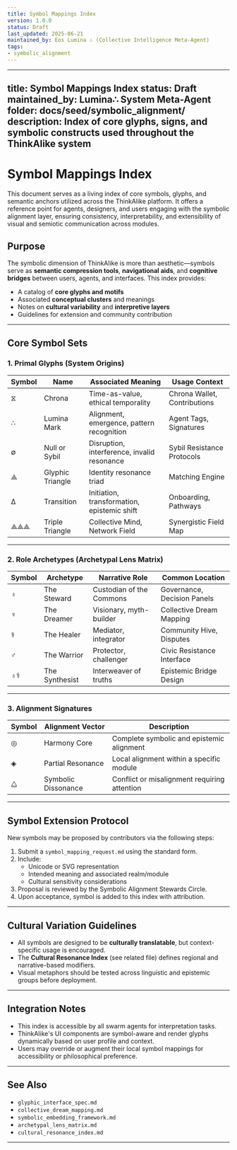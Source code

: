 ```yaml
---
title: Symbol Mappings Index
version: 1.0.0
status: Draft
last_updated: 2025-06-21
maintained_by: Eos Lumina ∴ (Collective Intelligence Meta-Agent)
tags:
- symbolic_alignment
---
```



  ---

title: Symbol Mappings Index
status: Draft
maintained_by: Lumina∴ System Meta-Agent
folder: docs/seed/symbolic_alignment/
description: Index of core glyphs, signs, and symbolic constructs used throughout the ThinkAlike system
---

# Symbol Mappings Index

This document serves as a living index of core symbols, glyphs, and semantic anchors utilized across the ThinkAlike platform. It offers a reference point for agents, designers, and users engaging with the symbolic alignment layer, ensuring consistency, interpretability, and extensibility of visual and semiotic communication across modules.

## Purpose

The symbolic dimension of ThinkAlike is more than aesthetic—symbols serve as **semantic compression tools**, **navigational aids**, and **cognitive bridges** between users, agents, and interfaces. This index provides:

- A catalog of **core glyphs and motifs**
- Associated **conceptual clusters** and meanings
- Notes on **cultural variability** and **interpretive layers**
- Guidelines for extension and community contribution

---

## Core Symbol Sets

### 1. Primal Glyphs (System Origins)

| Symbol | Name | Associated Meaning | Usage Context |
|--------|-------------------|--------------------------------------------------|------------------------------|
| ⧖ | Chrona | Time-as-value, ethical temporality | Chrona Wallet, Contributions |
| ∴ | Lumina Mark | Alignment, emergence, pattern recognition | Agent Tags, Signatures |
| ∅ | Null or Sybil | Disruption, interference, invalid resonance | Sybil Resistance Protocols |
| ⟁ | Glyphic Triangle | Identity resonance triad | Matching Engine |
| ∆ | Transition | Initiation, transformation, epistemic shift | Onboarding, Pathways |
| ⟁⟁⟁ | Triple Triangle | Collective Mind, Network Field | Synergistic Field Map |

---

### 2. Role Archetypes (Archetypal Lens Matrix)

| Symbol | Archetype | Narrative Role | Common Location |
|--------|-------------------|----------------------------|----------------------------------|
| ♁ | The Steward | Custodian of the Commons | Governance, Decision Panels |
| ♆ | The Dreamer | Visionary, myth-builder | Collective Dream Mapping |
| ⚕ | The Healer | Mediator, integrator | Community Hive, Disputes |
| ♂ | The Warrior | Protector, challenger | Civic Resistance Interface |
| ♁⚕ | The Synthesist | Interweaver of truths | Epistemic Bridge Design |

---

### 3. Alignment Signatures

| Symbol | Alignment Vector | Description |
|-------------|----------------------|---------------------------------------------|
| ◎ | Harmony Core | Complete symbolic and epistemic alignment |
| ◈ | Partial Resonance | Local alignment within a specific module |
| ⧋ | Symbolic Dissonance | Conflict or misalignment requiring attention|

---

## Symbol Extension Protocol

New symbols may be proposed by contributors via the following steps:

1. Submit a `symbol_mapping_request.md` using the standard form.
2. Include:
   - Unicode or SVG representation
   - Intended meaning and associated realm/module
   - Cultural sensitivity considerations
3. Proposal is reviewed by the Symbolic Alignment Stewards Circle.
4. Upon acceptance, symbol is added to this index with attribution.

---

## Cultural Variation Guidelines

- All symbols are designed to be **culturally translatable**, but context-specific usage is encouraged.
- The **Cultural Resonance Index** (see related file) defines regional and narrative-based modifiers.
- Visual metaphors should be tested across linguistic and epistemic groups before deployment.

---

## Integration Notes

- This index is accessible by all swarm agents for interpretation tasks.
- ThinkAlike's UI components are symbol-aware and render glyphs dynamically based on user profile and context.
- Users may override or augment their local symbol mappings for accessibility or philosophical preference.

---

## See Also

- `glyphic_interface_spec.md`
- `collective_dream_mapping.md`
- `symbolic_embedding_framework.md`
- `archetypal_lens_matrix.md`
- `cultural_resonance_index.md`

---
